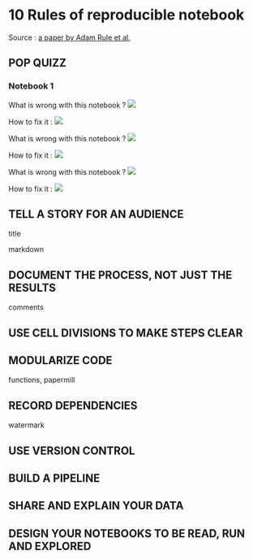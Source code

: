 # 10 Rules of reproducible notebook

Source : [a paper by Adam Rule et al.](https://journals.plos.org/ploscompbiol/article?id=10.1371/journal.pcbi.1007007#pcbi.1007007.ref015)


## POP QUIZZ

### Notebook 1

What is wrong with this notebook ?
![](pics/https://github.com/IGE-OpenReproLab2025/training-sessions-material/blob/main/pics/notebook-error1.png)

How to fix it :
![](pics/https://github.com/IGE-OpenReproLab2025/training-sessions-material/blob/main/pics/notebook-solution1.png)

What is wrong with this notebook ?
![](pics/https://github.com/IGE-OpenReproLab2025/training-sessions-material/blob/main/pics/notebook-error2.png)

How to fix it :
![](pics/https://github.com/IGE-OpenReproLab2025/training-sessions-material/blob/main/pics/notebook-solution2.png)

What is wrong with this notebook ?
![](pics/https://github.com/IGE-OpenReproLab2025/training-sessions-material/blob/main/pics/notebook-error3.png)

How to fix it :
![](pics/https://github.com/IGE-OpenReproLab2025/training-sessions-material/blob/main/pics/notebook-solution3.png)


## TELL A STORY FOR AN AUDIENCE

title

markdown

## DOCUMENT THE PROCESS, NOT JUST THE RESULTS

comments

## USE CELL DIVISIONS TO MAKE STEPS CLEAR

## MODULARIZE CODE

functions, papermill

## RECORD DEPENDENCIES

watermark

## USE VERSION CONTROL

## BUILD A PIPELINE

## SHARE AND EXPLAIN YOUR DATA

## DESIGN YOUR NOTEBOOKS TO BE READ, RUN AND EXPLORED


